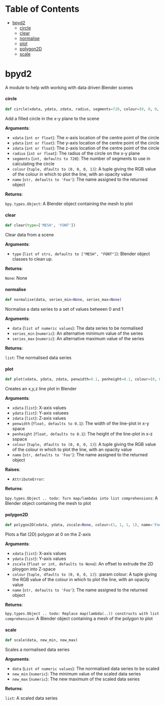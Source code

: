 # Table of Contents

* [bpyd2](#bpyd2)
  * [circle](#bpyd2.circle)
  * [clear](#bpyd2.clear)
  * [normalise](#bpyd2.normalise)
  * [plot](#bpyd2.plot)
  * [polygon2D](#bpyd2.polygon2D)
  * [scale](#bpyd2.scale)

<a id="bpyd2"></a>

# bpyd2

A module to help with working with data driven Blender scenes

<a id="bpyd2.circle"></a>

#### circle

```python
def circle(xdata, ydata, zdata, radius, segments=720, colour=(0, 0, 0, 1), name='Foo')
```

Add a filled circle in the x-y plane to the scene

**Arguments**:

- `xdata` (`int or float`): The x-axis location of the centre point of the circle
- `ydata` (`int or float`): The y-axis location of the centre point of the circle
- `zdata` (`int or float`): The z-axis location of the centre point of the circle
- `radius` (`int or float`): The radius of the circle on the x-y plane
- `segments` (`int, defaults to 720`): The number of segments to use in calculating the circle
- `colour` (`tuple, dfaults to (0, 0, 0, 1)`): A tuple giving the RGB value of the colour in which to plot the line, with an opacity value
- `name` (`str, defaults to 'Foo'`): The name assigned to the returned object

**Returns**:

`bpy.types.Object`: A Blender object containing the mesh to plot

<a id="bpyd2.clear"></a>

#### clear

```python
def clear(type=['MESH', 'FONT'])
```

Clear data from a scene

**Arguments**:

- `type` (`list of strs, defaults to ["MESH", "FONT"]`): Blender object classes to clean up.

**Returns**:

`None`: None

<a id="bpyd2.normalise"></a>

#### normalise

```python
def normalise(data, series_min=None, series_max=None)
```

Normalise a data series to a set of values between 0 and 1

**Arguments**:

- `data` (`list of numeric values`): The data series to be normalised
- `series_min` (`numeric`): An alternative minimum value of the series
- `series_max` (`numeric`): An alternative maximum value of the series

**Returns**:

`list`: The normalised data series

<a id="bpyd2.plot"></a>

#### plot

```python
def plot(xdata, ydata, zdata, penwidth=0.1, penheight=0.1, colour=(0, 0, 0, 1), name='Foo')
```

Creates an x,y,z line plot in Blender

**Arguments**:

- `xdata` (`list`): X-axis values
- `ydata` (`list`): Y-axis valuees
- `zdata` (`list`): Z-axis values
- `penwidth` (`float, defaults to 0.1`): The width of the line-plot in x-y space
- `penheight` (`float, defaults to 0.1`): The height of the line-plot in x-z sspace
- `colour` (`tuple, dfaults to (0, 0, 0, 1)`): A tuple giving the RGB value of the colour in which to plot the line, with an opacity value
- `name` (`str, defaults to 'Foo'`): The name assigned to the returned object

**Raises**:

- `AttributeError`: 

**Returns**:

`bpy.types.Object
.. todo: Turn map/lambdas into list comprehensions`: A Blender object containing the mesh to plot

<a id="bpyd2.polygon2D"></a>

#### polygon2D

```python
def polygon2D(xdata, ydata, zscale=None, colour=(1, 1, 1, 1), name='Foo')
```

Plots a flat (2D) polygon at 0 on the Z-axis

**Arguments**:

- `xdata` (`list`): X-axis values
- `ydata` (`list`): Y-axis values
- `zscale` (`float or int, defaults to None`): An offset to extrude the 2D ploygon into Z-space
- `colour` (`tuple, dfaults to (0, 0, 0, 1)`): :param colour: A tuple giving the RGB value of the colour in which to plot the line, with an opacity value
- `name` (`str, defaults to 'Foo'`): The name assigned to the returned object

**Returns**:

`bpy.types.Object
.. todo: Replace map(lambda(..)) constructs with list comprehension`: A Blender object containing a mesh of the polygon to plot

<a id="bpyd2.scale"></a>

#### scale

```python
def scale(data, new_min, new_max)
```

Scales a normalised data series

**Arguments**:

- `data` (`List of numeric values`): The norrmalised data series to be scaled
- `new_min` (`numeric`): The minimum value of the scaled data series
- `new_max` (`numeric`): The new maximum of the scaled data series

**Returns**:

`list`: A scaled data series

